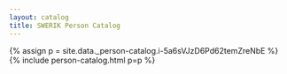 ```yaml
---
layout: catalog
title: SWERIK Person Catalog
---
```

{% assign p = site.data._person-catalog.i-5a6sVJzD6Pd62temZreNbE %}
{% include person-catalog.html p=p %}

